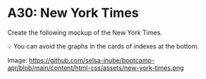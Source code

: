 # A30: New York Times

Create the following mockup of the New York Times.

💡 You can avoid the graphs in the cards of indexes at the bottom.

Image: https://github.com/selsa-inube/bootcamp-apr/blob/main/content/html-css/assets/new-york-times.png
